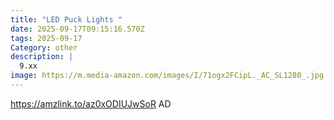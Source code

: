 ```yaml
---
title: "LED Puck Lights "
date: 2025-09-17T09:15:16.570Z
tags: 2025-09-17
Category: other
description: |
  9.xx
image: https://m.media-amazon.com/images/I/71ogx2FCipL._AC_SL1280_.jpg
---
```

https://amzlink.to/az0xODIUJwSoR
AD